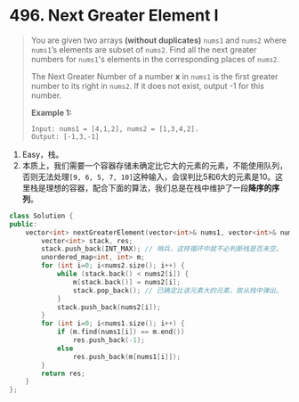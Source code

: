 # 496. Next Greater Element I

> You are given two arrays **(without duplicates)** `nums1` and `nums2` where `nums1`’s elements are subset of `nums2`. Find all the next greater numbers for `nums1`'s elements in the corresponding places of `nums2`.
>
> The Next Greater Number of a number **x** in `nums1` is the first greater number to its right in `nums2`. If it does not exist, output -1 for this number.
>
> **Example 1:**
>
> ```
> Input: nums1 = [4,1,2], nums2 = [1,3,4,2].
> Output: [-1,3,-1]
> ```

1. Easy，栈。
2. 本质上，我们需要一个容器存储未确定比它大的元素的元素，不能使用队列，否则无法处理`[9, 6, 5, 7, 10]`这种输入，会误判比5和6大的元素是10。这里栈是理想的容器，配合下面的算法，我们总是在栈中维护了一段**降序的序列**。

```cpp
class Solution {
public:
    vector<int> nextGreaterElement(vector<int>& nums1, vector<int>& nums2) {
        vector<int> stack, res;
        stack.push_back(INT_MAX); // 哨兵，这样循环中就不必判断栈是否未空。
        unordered_map<int, int> m;
        for (int i=0; i<nums2.size(); i++) {
            while (stack.back() < nums2[i]) {
                m[stack.back()] = nums2[i];
                stack.pop_back(); // 已确定比该元素大的元素，故从栈中弹出。
            }
            stack.push_back(nums2[i]);
        }
        for (int i=0; i<nums1.size(); i++) {
            if (m.find(nums1[i]) == m.end())
                res.push_back(-1);
            else
                res.push_back(m[nums1[i]]);
        }
        return res;
    }
};
```

